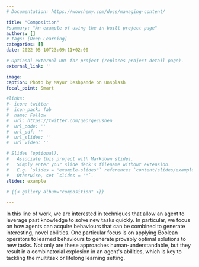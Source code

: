 ```yaml
---
# Documentation: https://wowchemy.com/docs/managing-content/

title: "Composition"
#summary: "An example of using the in-built project page"
authors: []
# tags: [Deep Learning]
categories: []
date: 2022-05-10T23:09:11+02:00

# Optional external URL for project (replaces project detail page).
external_link: ''

image:
caption: Photo by Mayur Deshpande on Unsplash
focal_point: Smart

#links:
#- icon: twitter
#  icon_pack: fab
#  name: Follow
#  url: https://twitter.com/georgecushen
#  url_code: ''
#  url_pdf: ''
#  url_slides: ''
#  url_video: ''

# Slides (optional).
#   Associate this project with Markdown slides.
#   Simply enter your slide deck's filename without extension.
#   E.g. `slides = "example-slides"` references `content/slides/example-slides.md`.
#   Otherwise, set `slides = ""`.
slides: example

# {{< gallery album="composition" >}}

---
```


In this line of work, we are interested in techniques that allow an agent to leverage past knowledge to solve new tasks quickly. In particular, we focus on how agents can acquire behaviours that can be combined to generate interesting, novel abilities. One particular focus is on applying Boolean operators to learned behaviours to generate provably optimal solutions to new tasks. Not only are these approaches human-understandable, but they result in a combinatorial explosion in an agent's abilities, which is key to tackling the multitask or lifelong learning setting.

